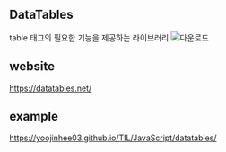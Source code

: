 ## DataTables
table 태그의 필요한 기능을 제공하는 라이브러리 
![다운로드](https://user-images.githubusercontent.com/66635648/95039968-3760eb80-070d-11eb-831e-45067cc18133.png)

## website
https://datatables.net/

## example
https://yoojinhee03.github.io/TIL/JavaScript/datatables/

